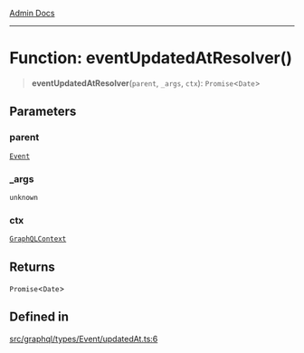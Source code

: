 [Admin Docs](/)

***

# Function: eventUpdatedAtResolver()

> **eventUpdatedAtResolver**(`parent`, `_args`, `ctx`): `Promise`\<`Date`\>

## Parameters

### parent

[`Event`](../../Event/type-aliases/Event.md)

### \_args

`unknown`

### ctx

[`GraphQLContext`](../../../../context/type-aliases/GraphQLContext.md)

## Returns

`Promise`\<`Date`\>

## Defined in

[src/graphql/types/Event/updatedAt.ts:6](https://github.com/NishantSinghhhhh/talawa-api/blob/ff0f1d6ae21d3428519b64e42fe3bfdff573cb6e/src/graphql/types/Event/updatedAt.ts#L6)

